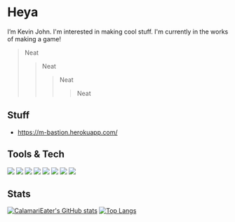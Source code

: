 # Heya 
I’m Kevin John. I'm interested in making cool stuff. I'm currently in the works of making a game!
> Neat 
>> Neat 
>>> Neat
>>>> Neat

## Stuff
- https://m-bastion.herokuapp.com/

## Tools & Tech
![](https://img.shields.io/badge/OS-Windows-informational?style=flat&logo=<LOGO_NAME>&logoColor=white&color=2bbc8a)
![](https://img.shields.io/badge/Editor-Visual%20Studio-informational?style=flat&logo=<LOGO_NAME>&logoColor=white&color=2bbc8a)
![](https://img.shields.io/badge/Engine-Unity-informational?style=flat&logo=<LOGO_NAME>&logoColor=white&color=2bbc8a)
![](https://img.shields.io/badge/Code-C%23-informational?style=flat&logo=<LOGO_NAME>&logoColor=white&color=2bbc8a)
![](https://img.shields.io/badge/Code-C++-informational?style=flat&logo=<LOGO_NAME>&logoColor=white&color=2bbc8a)
![](https://img.shields.io/badge/Code-Python-informational?style=flat&logo=<LOGO_NAME>&logoColor=white&color=2bbc8a)
![](https://img.shields.io/badge/Code-Java-informational?style=flat&logo=<LOGO_NAME>&logoColor=white&color=2bbc8a)
![](https://img.shields.io/badge/Code-Javascript-informational?style=flat&logo=<LOGO_NAME>&logoColor=white&color=2bbc8a)

## Stats
[![CalamariEater's GitHub stats](https://github-readme-stats.vercel.app/api?username=calamarieater&count_private=true&layout=compact&theme=dark)](https://github.com/anuraghazra/github-readme-stats)
[![Top Langs](https://github-readme-stats.vercel.app/api/top-langs/?username=calamarieater&layout=compact&theme=dark)](https://github.com/anuraghazra/github-readme-stats)

<!---
CalamariEater/CalamariEater is a ✨ special ✨ repository because its `README.md` (this file) appears on your GitHub profile.
You can click the Preview link to take a look at your changes.
--->
